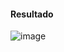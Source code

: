 #### Resultado

![image](https://user-images.githubusercontent.com/66144847/121625960-1d18a380-ca3a-11eb-8362-c67529d0135e.png)
